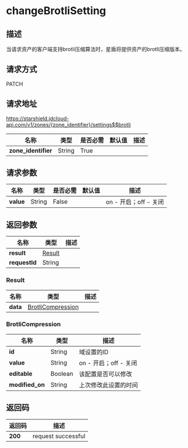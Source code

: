 # changeBrotliSetting


## 描述
当请求资产的客户端支持brotli压缩算法时，星盾将提供资产的brotli压缩版本。

## 请求方式
PATCH

## 请求地址
https://starshield.jdcloud-api.com/v1/zones/{zone_identifier}/settings$$brotli

|名称|类型|是否必需|默认值|描述|
|---|---|---|---|---|
|**zone_identifier**|String|True| | |

## 请求参数
|名称|类型|是否必需|默认值|描述|
|---|---|---|---|---|
|**value**|String|False| |on - 开启；off - 关闭|


## 返回参数
|名称|类型|描述|
|---|---|---|
|**result**|[Result](changeBrotliSetting#result)| |
|**requestId**|String| |

### <div id="result">Result</div>
|名称|类型|描述|
|---|---|---|
|**data**|[BrotliCompression](changeBrotliSetting#brotlicompression)| |
### <div id="brotlicompression">BrotliCompression</div>
|名称|类型|描述|
|---|---|---|
|**id**|String|域设置的ID|
|**value**|String|on - 开启；off - 关闭|
|**editable**|Boolean|该配置是否可以修改|
|**modified_on**|String|上次修改此设置的时间|

## 返回码
|返回码|描述|
|---|---|
|**200**|request successful|
